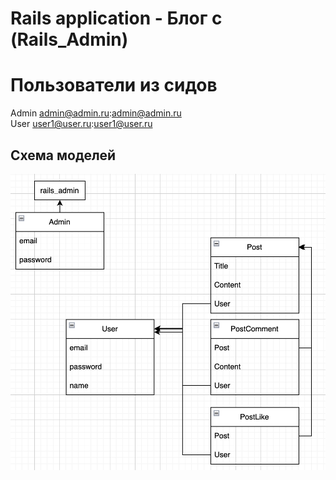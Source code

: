 # Rails application - Блог с (Rails_Admin)

# Пользователи из сидов
Admin admin@admin.ru:admin@admin.ru\
User user1@user.ru:user1@user.ru

## Схема моделей
![alt text](schema.png)
